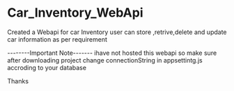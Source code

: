 # Car_Inventory_WebApi

Created a Webapi for car Inventory
user can store ,retrive,delete and update car information as per requirement


--------Important Note-------
 ihave not hosted this webapi so make sure after downloading project change connectionString in appsettintg.js accroding to your database 
 
 
 
 Thanks
